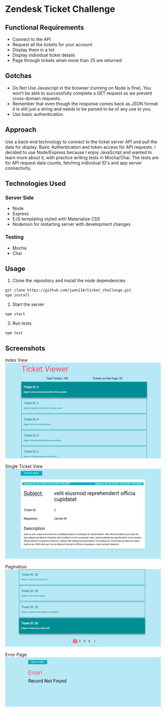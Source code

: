 # Zendesk Ticket Challenge

## Functional Requirements

* Connect to the API
* Request all the tickets for your account
* Display them in a list
* Display individual ticket details
* Page through tickets when more than 25 are returned

## Gotchas

* Do Not Use ​Javascript in the browser (running on Node is fine). You won’t be able to successfully complete a GET request as we prevent cross-domain requests.
* Remember that even though the response comes back as JSON format it is still just a string and needs to be parsed to be of any use to you.
* Use basic authentication.

## Approach

Use a back-end technology to connect to the ticket server API and pull the data for display. Basic Authentication and token access for API requests. I decided to use Node/Express because I enjoy JavaScript and wanted to learn more about it, with practice writing tests in Mocha/Chai. The tests are for API request data counts, fetching individual ID's and app server connectivity.

## Technologies Used

### Server Side
* Node
* Express
* EJS templating styled with Materialize CSS
* Nodemon for restarting server with development changes

### Testing
* Mocha
* Chai

## Usage

1. Clone the repository and install the node dependencies
  ```
  git clone https://github.com/jwon114/ticket_challenge.git
  npm install
  ```

2. Start the server 
  ```
  npm start
  ```

3. Run tests
  ```
  npm test
  ```

## Screenshots

Index View
![alt text](https://github.com/jwon114/ticket_challenge/raw/master/screenshots/index.png "All Tickets Index View")

Single Ticket View
![alt text](https://github.com/jwon114/ticket_challenge/raw/master/screenshots/single_ticket.png "Single Ticket View")

Pagination
![alt text](https://github.com/jwon114/ticket_challenge/raw/master/screenshots/pagination.png "Pagination")

Error Page
![alt text](https://github.com/jwon114/ticket_challenge/raw/master/screenshots/error.png "Page Error View")
